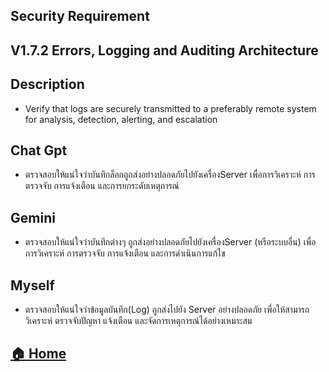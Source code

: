 ## Security Requirement

## V1.7.2 Errors, Logging and Auditing Architecture

## Description
* Verify that logs are securely transmitted to a preferably remote system for
analysis, detection, alerting, and escalation

## Chat Gpt
* ตรวจสอบให้แน่ใจว่าบันทึกล็อกถูกส่งอย่างปลอดภัยไปยังเครื่องServer เพื่อการวิเคราะห์ การตรวจจับ การแจ้งเตือน และการยกระดับเหตุการณ์

## Gemini
* ตรวจสอบให้แน่ใจว่าบันทึกต่างๆ ถูกส่งอย่างปลอดภัยไปยังเครื่องServer (หรือระบบอื่น) เพื่อการวิเคราะห์ การตรวจจับ การแจ้งเตือน และการดำเนินการแก้ไข


## Myself
* ตรวจสอบให้แน่ใจว่าข้อมูลบันทึก(Log) ถูกส่งไปยัง Server อย่างปลอดภัย เพื่อให้สามารถวิเคราะห์ ตรวจจับปัญหา แจ้งเตือน และจัดการเหตุการณ์ได้อย่างเหมาะสม


## [🏠 Home](README.md)
